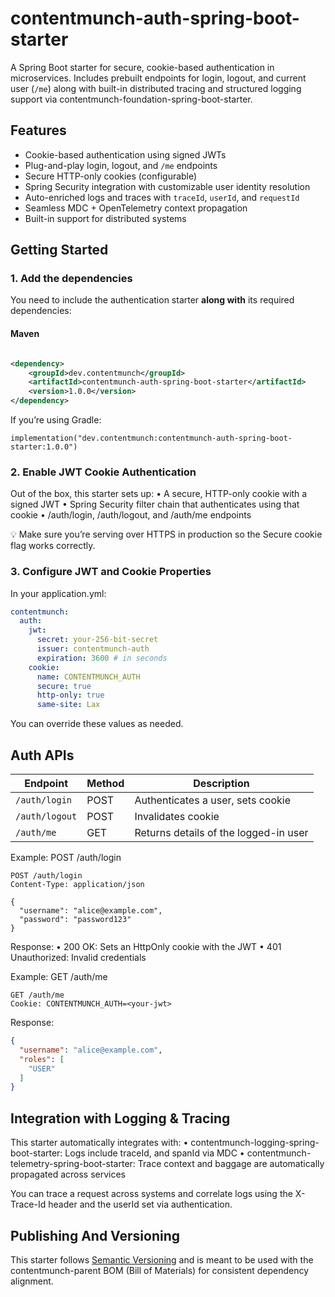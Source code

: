 # contentmunch-auth-spring-boot-starter

A Spring Boot starter for secure, cookie-based authentication in microservices. Includes prebuilt endpoints for login,
logout, and current user (`/me`) along with built-in distributed tracing and structured logging support
via contentmunch-foundation-spring-boot-starter.

## Features

- Cookie-based authentication using signed JWTs
- Plug-and-play login, logout, and `/me` endpoints
- Secure HTTP-only cookies (configurable)
- Spring Security integration with customizable user identity resolution
- Auto-enriched logs and traces with `traceId`, `userId`, and `requestId`
- Seamless MDC + OpenTelemetry context propagation
- Built-in support for distributed systems

## Getting Started

### 1. Add the dependencies

You need to include the authentication starter **along with** its required dependencies:

#### Maven

```xml

<dependency>
    <groupId>dev.contentmunch</groupId>
    <artifactId>contentmunch-auth-spring-boot-starter</artifactId>
    <version>1.0.0</version>
</dependency>

```

If you’re using Gradle:

```
implementation("dev.contentmunch:contentmunch-auth-spring-boot-starter:1.0.0")

```

### 2. Enable JWT Cookie Authentication

Out of the box, this starter sets up:
• A secure, HTTP-only cookie with a signed JWT
• Spring Security filter chain that authenticates using that cookie
• /auth/login, /auth/logout, and /auth/me endpoints

💡 Make sure you’re serving over HTTPS in production so the Secure cookie flag works correctly.

### 3. Configure JWT and Cookie Properties

In your application.yml:

```yaml
contentmunch:
  auth:
    jwt:
      secret: your-256-bit-secret
      issuer: contentmunch-auth
      expiration: 3600 # in seconds
    cookie:
      name: CONTENTMUNCH_AUTH
      secure: true
      http-only: true
      same-site: Lax
```

You can override these values as needed.

## Auth APIs

| Endpoint       | Method | Description                           |
|----------------|--------|---------------------------------------|
| `/auth/login`  | POST   | Authenticates a user, sets cookie     |
| `/auth/logout` | POST   | Invalidates cookie                    |
| `/auth/me`     | GET    | Returns details of the logged-in user |

Example: POST /auth/login

```http request
POST /auth/login
Content-Type: application/json

{
  "username": "alice@example.com",
  "password": "password123"
}
```

Response:
• 200 OK: Sets an HttpOnly cookie with the JWT
• 401 Unauthorized: Invalid credentials

Example: GET /auth/me

```http request
GET /auth/me
Cookie: CONTENTMUNCH_AUTH=<your-jwt>
```

Response:

```json
{
  "username": "alice@example.com",
  "roles": [
    "USER"
  ]
}
```

## Integration with Logging & Tracing
This starter automatically integrates with:
• contentmunch-logging-spring-boot-starter: Logs include traceId, and spanId via MDC
• contentmunch-telemetry-spring-boot-starter: Trace context and baggage are automatically propagated across services

You can trace a request across systems and correlate logs using the X-Trace-Id header and the userId set via
authentication.

## Publishing And Versioning

This starter follows [Semantic Versioning](https://semver.org) and is meant to be used with the contentmunch-parent BOM (Bill
of Materials) for consistent dependency alignment.



